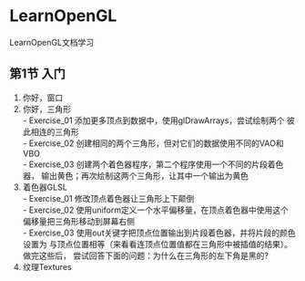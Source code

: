 # LearnOpenGL
LearnOpenGL文档学习

## 第1节 入门 <br>
  1. 你好，窗口 <br>
  2. 你好，三角形 <br>
    - Exercise_01 添加更多顶点到数据中，使用glDrawArrays，尝试绘制两个
        彼此相连的三角形 <br>
    - Exercise_02 创建相同的两个三角形，但对它们的数据使用不同的VAO和VBO <br>
    - Exercise_03 创建两个着色器程序，第二个程序使用一个不同的片段着色器，
        输出黄色；再次绘制这两个三角形，让其中一个输出为黄色 <br>
  3. 着色器GLSL <br>
    - Exercise_01 修改顶点着色器让三角形上下颠倒 <br>
    - Exercise_02 使用uniform定义一个水平偏移量，在顶点着色器中使用这个
        偏移量把三角形移动到屏幕右侧 <br>
    - Exercise_03 使用out关键字把顶点位置输出到片段着色器，并将片段的颜色设置为
        与顶点位置相等（来看看连顶点位置值都在三角形中被插值的结果）。做完这些后，
        尝试回答下面的问题：为什么在三角形的左下角是黑的? <br>
  4. 纹理Textures <br>
